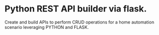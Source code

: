 # Python REST API builder via flask.
Create and build APIs to perform CRUD operations for a home automation scenario leveraging PYTHON and FLASK.
